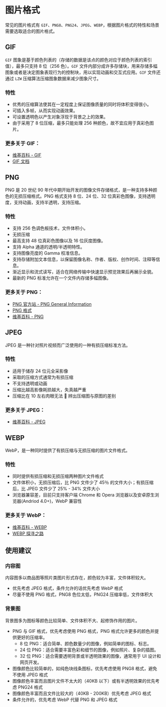 # 图片格式

常见的图片格式有 `GIF`、`PNG8`、`PNG24`、`JPEG`、`WEBP`，根据图片格式的特性和场景需要选取适合的图片格式。

## GIF

`GIF` 图象是基于颜色列表的（存储的数据是该点的颜色对应于颜色列表的索引值），最多只支持 8 位（256 色）。`GIF` 文件内部分成许多存储块，用来存储多幅图象或者是决定图象表现行为的控制块，用以实现动画和交互式应用。`GIF` 文件还通过 `LZW` 压缩算法压缩图象数据来减少图象尺寸。

### 特性

- 优秀的压缩算法使其在一定程度上保证图像质量的同时将体积变得很小。
- 可插入多帧，从而实现动画效果。
- 可设置透明色以产生对象浮现于背景之上的效果。
- 由于采用了 8 位压缩，最多只能处理 256 种颜色，故不宜应用于真彩色图片。

### 更多关于 GIF：

- [维基百科 - GIF](#)
- [GIF 文档](#)

## PNG

PNG 是 20 世纪 90 年代中期开始开发的图像文件存储格式，是一种支持多种颜色的无损压缩格式。PNG 格式支持 8 位、24 位、32 位真彩色图像，支持透明度，支持动画，支持半透明，支持压缩。

### 特性

- 支持 256 色调色板技术，文件体积小。
- 无损压缩
- 最高支持 48 位真彩色图像以及 16 位灰度图像。
- 支持 Alpha 通道的透明/半透明特性。
- 支持图像亮度的 Gamma 校准信息。
- 支持存储附加文本信息，以保留图像名称、作者、版权、创作时间、注释等信息。
- 渐近显示和流式读写，适合在网络传输中快速显示预览效果后再展示全貌。
- 最新的 PNG 标准允许在一个文件内存储多幅图像。

### 更多关于 PNG：

- [PNG 官方站 - PNG General Information](#)
- [PNG 格式](#)
- [维基百科 - PNG](#)

## JPEG

JPEG 是一种针对照片视频而广泛使用的一种有损压缩标准方法。

### 特性

- 适用于储存 24 位元全采影像
- 采取的压缩方式通常为有损压缩
- 不支持透明或动画
- 压缩比越高影像耗损越大，失真越严重
- 压缩比在 10 左右肉眼无法  辨出压缩图与原图的差别

### 更多关于 JPEG：

- [维基百科 - JPEG](#)

## WEBP

WebP，是一种同时提供了有损压缩与无损压缩的图片文件格式。

### 特性

- 同时提供有损压缩和无损压缩两种图片文件格式
- 文件体积小，无损压缩后，比 PNG 文件少了 45％ 的文件大小；有损压缩后，比 JPEG 文件少了 25% - 34% 文件大小
- 浏览器兼容差，目前只支持客户端 Chrome 和 Opera 浏览器以及安卓原生浏览器(Andriod 4.0+)，WebP 兼容性

### 更多关于 WebP：

- [维基百科 - WEBP](#)
- [WEBP 探寻之路](#)

## 使用建议

### 内容图

内容图多以商品图等照片类图片形式存在，颜色较为丰富，文件体积较大。

- 优先考虑 JPEG 格式，条件允许的话优先考虑 WebP 格式
- 尽量不使用 PNG 格式，PNG8 色位太低，PNG24 压缩率低，文件体积大

### 背景图

背景图多为图标等颜色比较简单、文件体积不大、起修饰作用的图片。

- PNG 与 GIF 格式，优先考虑使用 PNG 格式，PNG 格式允许更多的颜色并提供更好的压缩率。
  - 8 位 PNG：适合简单、颜色数量少的图像，例如简单的图标、标志。
  - 24 位 PNG：适合需要丰富色彩和细节的图像，例如照片、复杂的插图。
  - 32 位 PNG：适合需要透明背景或半透明效果的图像，通常用于 UI 设计和网页开发。
- 图像颜色比较简单的，如纯色块线条图标，优先考虑使用 PNG8 格式，避免不使用 JPEG 格式
- 图像颜色丰富而且图片文件不太大的（40KB 以下）或有半透明效果的优先考虑 PNG24 格式
- 图像颜色丰富而且文件比较大的（40KB - 200KB）优先考虑 JPEG 格式
- 条件允许的，优先考虑 WebP 代替 PNG 和 JPEG 格式

